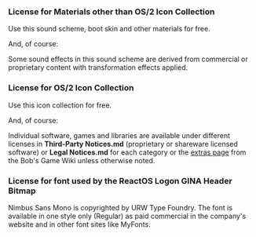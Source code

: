 ### License for Materials other than OS/2 Icon Collection
Use this sound scheme, boot skin and other materials for free.

And, of course:

Some sound effects in this sound scheme are derived from commercial or proprietary content with transformation effects applied.

### License for OS/2 Icon Collection
Use this icon collection for free.

And, of course:

Individual software, games and libraries are available under different licenses in **Third-Party Notices.md** (proprietary or shareware licensed software) or **Legal Notices.md** for each category or the [extras page](https://bobsgame.fandom.com/wiki/Extras) from the Bob's Game Wiki unless otherwise noted.

### License for font used by the ReactOS Logon GINA Header Bitmap
Nimbus Sans Mono is copyrighted by URW Type Foundry. The font is available in one style only (Regular) as paid commercial in the company's website and in other font sites like MyFonts.
